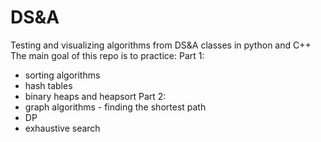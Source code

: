 # DS&A
Testing and visualizing algorithms from DS&amp;A classes in python and C++
The main goal of this repo is to practice:
Part 1:
  - sorting algorithms
  - hash tables
  - binary heaps and heapsort
Part 2:
  - graph algorithms - finding the shortest path
  - DP
  - exhaustive search
 
